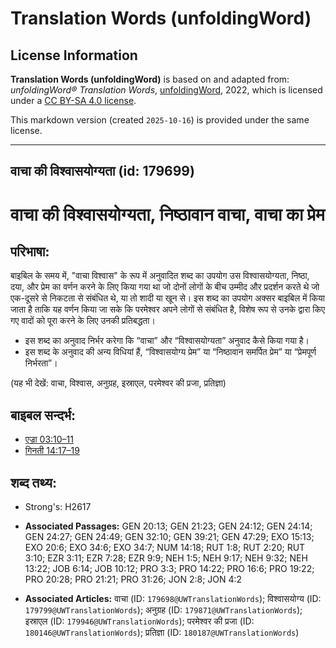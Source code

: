 # Translation Words (unfoldingWord)

## License Information

**Translation Words (unfoldingWord)** is based on and adapted from: _unfoldingWord® Translation Words_, [unfoldingWord](https://unfoldingword.org/utw), 2022, which is licensed under a [CC BY-SA 4.0 license](https://creativecommons.org/licenses/by-sa/4.0/legalcode.en).

This markdown version (created `2025-10-16`) is provided under the same license.



--------------------------------

## वाचा की विश्वासयोग्यता (id: 179699)

वाचा की विश्वासयोग्यता, निष्ठावान वाचा, वाचा का प्रेम
=====================================================

परिभाषा:
--------

बाइबिल के समय में, "वाचा विश्वास" के रूप में अनुवादित शब्द का उपयोग उस विश्वासयोग्यता, निष्ठा, दया, और प्रेम का वर्णन करने के लिए किया गया था जो दोनों लोगों के बीच उम्मीद और प्रदर्शन करते थे जो एक\-दूसरे से निकटता से संबंधित थे, या तो शादी या खून से। इस शब्द का उपयोग अक्सर बाइबिल में किया जाता है ताकि यह वर्णन किया जा सके कि परमेश्वर अपने लोगों से संबंधित है, विशेष रूप से उनके द्वारा किए गए वादों को पूरा करने के लिए उनकी प्रतिबद्धता।

* इस शब्द का अनुवाद निर्भर करेगा कि “वाचा” और “विश्वासयोग्यता” अनुवाद कैसे किया गया है।
* इस शब्द के अनुवाद की अन्य विधियां हैं, “विश्वासयोग्य प्रेम” या “निष्ठावान समर्पित प्रेम” या “प्रेमपूर्ण निर्भरता”।

(यह भी देखें: वाचा, विश्वास, अनुग्रह, इस्राएल, परमेश्‍वर की प्रजा, प्रतिज्ञा)

बाइबल सन्दर्भ:
--------------

* [एज्रा 03:10–11](https://ref.ly/Ezra3:10-Ezra3:11)
* [गिनती 14:17–19](https://ref.ly/Num14:17-Num14:19)

शब्द तथ्य:
----------

* Strong's: H2617

* **Associated Passages:** GEN 20:13; GEN 21:23; GEN 24:12; GEN 24:14; GEN 24:27; GEN 24:49; GEN 32:10; GEN 39:21; GEN 47:29; EXO 15:13; EXO 20:6; EXO 34:6; EXO 34:7; NUM 14:18; RUT 1:8; RUT 2:20; RUT 3:10; EZR 3:11; EZR 7:28; EZR 9:9; NEH 1:5; NEH 9:17; NEH 9:32; NEH 13:22; JOB 6:14; JOB 10:12; PRO 3:3; PRO 14:22; PRO 16:6; PRO 19:22; PRO 20:28; PRO 21:21; PRO 31:26; JON 2:8; JON 4:2
* **Associated Articles:** वाचा (ID: `179698@UWTranslationWords`); विश्वासयोग्य (ID: `179799@UWTranslationWords`); अनुग्रह (ID: `179871@UWTranslationWords`); इस्राएल (ID: `179946@UWTranslationWords`); परमेश्‍वर की प्रजा (ID: `180146@UWTranslationWords`); प्रतिज्ञा (ID: `180187@UWTranslationWords`)

